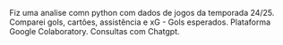 Fiz uma analise comn python com dados de jogos da temporada 24/25. 
Comparei gols, cartões, assistência e xG - Gols esperados.
Plataforma Google Colaboratory.
Consultas com Chatgpt.
